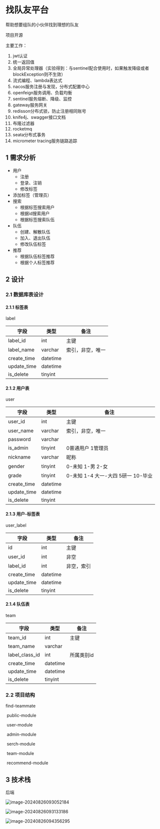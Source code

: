 # 找队友平台

帮助想要组队的小伙伴找到理想的队友

项目开源

主要工作：

1. jwt认证
2. 统一返回值
3. 全局异常处理器（实验得到：与sentinel配合使用时，如果触发降级或者blockException则不生效）
4. 流式编程、lambda表达式
5. nacos服务注册与发现，分布式配置中心
6. openfeign服务调用、负载均衡
7. sentinel服务熔断、降级、监控
8. gateway服务网关
9. redisson分布式锁，防止注册相同账号
10. knife4j、swagger接口文档
11. 布隆过滤器
12. rocketmq
13. seata分布式事务
14. micrometer tracing服务链路追踪

## 1 需求分析

- 用户
  - 注册
  - 登录、注销
  - 修改标签
- 添加标签（管理员）
- 搜索
  - 根据标签搜索用户
  - 根据id搜索用户
  - 根据标签搜索队伍
- 队伍
  - 创建、解散队伍
  - 加入、退出队伍
  - 修改队伍标签
- 推荐
  - 根据队伍标签推荐
  - 根据个人标签推荐

## 2 设计

### 2.1 数据库表设计

#### 2.1.1 **标签表**

label

| 字段        | 类型     | 备注             |
| ----------- | -------- | ---------------- |
| label_id    | int      | 主键             |
| label_name  | varchar  | 索引，非空，唯一 |
| create_time | datetime |                  |
| update_time | datetime |                  |
| is_delete   | tinyint  |                  |

#### 2.1.2 **用户表**

user

| 字段        | 类型     | 备注                               |
| ----------- | -------- | ---------------------------------- |
| user_id     | int      | 主键                               |
| user_name   | varchar  | 索引，非空，唯一                   |
| password    | varchar  |                                    |
| is_admin    | tinyint  | 0普通用户  1管理员                 |
| nickname    | varchar  | 昵称                               |
| gender      | tinyint  | 0-未知 1-男 2-女                   |
| grade       | tinyint  | 0-未知 1-4 大一-大四 5研一 10-毕业 |
| create_time | datetime |                                    |
| update_time | datetime |                                    |
| is_delete   | tinyint  |                                    |

#### 2.1.3 用户-标签表

user_label

| 字段        | 类型     | 备注       |
| ----------- | -------- | ---------- |
| id          | int      | 主键       |
| user_id     | int      | 非空       |
| label_id    | int      | 非空，索引 |
| create_time | datetime |            |
| update_time | datetime |            |
| is_delete   | tinyint  |            |

#### 2.1.4 队伍表

team

| 字段           | 类型     | 备注       |
| -------------- | -------- | ---------- |
| team_id        | int      | 主键       |
| team_name      | varchar  |            |
| label_class_id | int      | 所属类别id |
| create_time    | datetime |            |
| update_time    | datetime |            |
| is_delete      | tinyint  |            |

### 2.2 项目结构

find-teammate

​		public-module

​		user-module

​		admin-module

​		serch-module

​		team-module

​		recommend-module

## 3 技术栈

后端

![image-20240826093052184](C:\Users\zzy\AppData\Roaming\Typora\typora-user-images\image-20240826093052184.png)

![image-20240826093133186](C:\Users\zzy\AppData\Roaming\Typora\typora-user-images\image-20240826093133186.png)

![image-20240826094356295](C:\Users\zzy\AppData\Roaming\Typora\typora-user-images\image-20240826094356295.png)